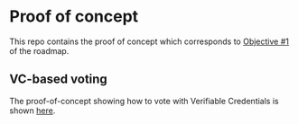# Proof of concept

This repo contains the proof of concept which corresponds to [Objective #1](https://github.com/zkorum/.github/blob/main/ROADMAP.md) of the roadmap.

## VC-based voting

The proof-of-concept showing how to vote with Verifiable Credentials is shown [here](./vc-flow/README.md).
